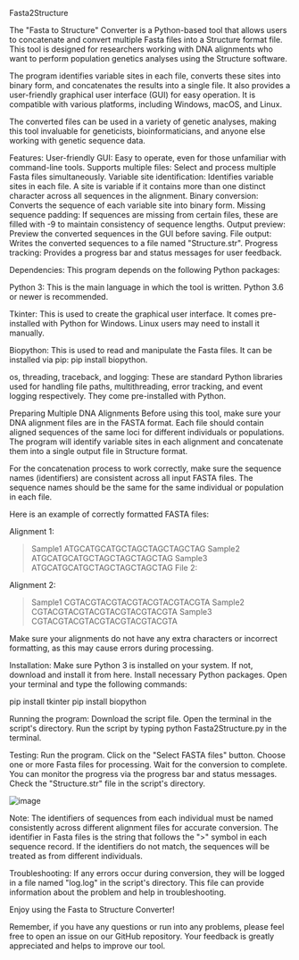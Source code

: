 Fasta2Structure

The "Fasta to Structure" Converter is a Python-based tool that allows users to concatenate and convert multiple Fasta files into a Structure format file. This tool is designed for researchers working with DNA alignments who want to perform population genetics analyses using the Structure software.

The program identifies variable sites in each file, converts these sites into binary form, and concatenates the results into a single file. It also provides a user-friendly graphical user interface (GUI) for easy operation. It is compatible with various platforms, including Windows, macOS, and Linux.

The converted files can be used in a variety of genetic analyses, making this tool invaluable for geneticists, bioinformaticians, and anyone else working with genetic sequence data.

Features:
User-friendly GUI: Easy to operate, even for those unfamiliar with command-line tools.
Supports multiple files: Select and process multiple Fasta files simultaneously.
Variable site identification: Identifies variable sites in each file. A site is variable if it contains more than one distinct character across all sequences in the alignment.
Binary conversion: Converts the sequence of each variable site into binary form.
Missing sequence padding: If sequences are missing from certain files, these are filled with -9 to maintain consistency of sequence lengths.
Output preview: Preview the converted sequences in the GUI before saving.
File output: Writes the converted sequences to a file named "Structure.str".
Progress tracking: Provides a progress bar and status messages for user feedback.

Dependencies:
This program depends on the following Python packages:

Python 3: This is the main language in which the tool is written. Python 3.6 or newer is recommended.

Tkinter: This is used to create the graphical user interface. It comes pre-installed with Python for Windows. Linux users may need to install it manually.

Biopython: This is used to read and manipulate the Fasta files. It can be installed via pip: pip install biopython.

os, threading, traceback, and logging: These are standard Python libraries used for handling file paths, multithreading, error tracking, and event logging respectively. They come pre-installed with Python.

Preparing Multiple DNA Alignments
Before using this tool, make sure your DNA alignment files are in the FASTA format. Each file should contain aligned sequences of the same loci for different individuals or populations. The program will identify variable sites in each alignment and concatenate them into a single output file in Structure format.

For the concatenation process to work correctly, make sure the sequence names (identifiers) are consistent across all input FASTA files. The sequence names should be the same for the same individual or population in each file.

Here is an example of correctly formatted FASTA files:

Alignment 1:
>Sample1
ATGCATGCATGCTAGCTAGCTAGCTAG
>Sample2
ATGCATGCATGCTAGCTAGCTAGCTAG
>Sample3
ATGCATGCATGCTAGCTAGCTAGCTAG
File 2:

Alignment 2:
>Sample1
CGTACGTACGTACGTACGTACGTACGTA
>Sample2
CGTACGTACGTACGTACGTACGTACGTA
>Sample3
CGTACGTACGTACGTACGTACGTACGTA

Make sure your alignments do not have any extra characters or incorrect formatting, as this may cause errors during processing.

Installation:
Make sure Python 3 is installed on your system. If not, download and install it from here.
Install necessary Python packages. Open your terminal and type the following commands:

pip install tkinter
pip install biopython

Running the program:
Download the script file.
Open the terminal in the script's directory.
Run the script by typing python Fasta2Structure.py in the terminal.

Testing:
Run the program.
Click on the "Select FASTA files" button.
Choose one or more Fasta files for processing.
Wait for the conversion to complete. You can monitor the progress via the progress bar and status messages.
Check the "Structure.str" file in the script's directory.

![image](https://github.com/AdamBessa/Fasta2Structure/assets/16911690/e4f68137-fdc9-4858-adbf-1e70a2014d11)

Note:
The identifiers of sequences from each individual must be named consistently across different alignment files for accurate conversion. The identifier in Fasta files is the string that follows the ">" symbol in each sequence record. If the identifiers do not match, the sequences will be treated as from different individuals.

Troubleshooting:
If any errors occur during conversion, they will be logged in a file named "log.log" in the script's directory. This file can provide information about the problem and help in troubleshooting.

Enjoy using the Fasta to Structure Converter!

Remember, if you have any questions or run into any problems, please feel free to open an issue on our GitHub repository. Your feedback is greatly appreciated and helps to improve our tool.




